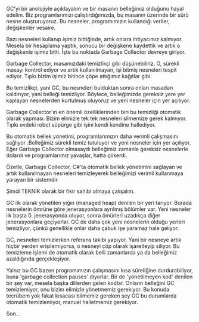 GC'yi bir anolojiyle açıklayalım ve bir masanın belleğimiz olduğunu hayal edelim. Biz programlarımızı çalıştırdığımızda, bu masanın üzerinde bir sürü nesne oluşturuyoruz. Bu nesneler, programımızın kullandığı veriler, değişkenler vesaire.

Bazı nesneleri kullanıp işimiz bittiğinde, artık onlara ihtiyacımız kalmıyor. Mesela bir hesaplama yaptık, sonucu bir değişkene kaydettik ve artık o değişkenle işimiz bitti. İşte bu noktada Garbage Collector devreye giriyor.

Garbage Collector, masamızdaki temizlikçi gibi düşünebiliriz. O, sürekli masayı kontrol ediyor ve artık kullanılmayan, işi bitmiş nesneleri tespit ediyor. Tıpkı bizim işimiz bitince çöpe attığımız kağıtlar gibi.

Bu temizlikçi, yani GC, bu nesneleri bulduktan sonra onları masadan kaldırıyor, yani belleği temizliyor. Böylece, belleğimizde gereksiz yere yer kaplayan nesnelerden kurtulmuş oluyoruz ve yeni nesneler için yer açılıyor.

Garbage Collector'ın en önemli özelliklerinden biri  bu temizliği otomatik olarak yapması. Bizim elimizle tek tek nesneleri silmemize gerek kalmıyor. Tıpkı evdeki robot süpürge gibi işini kendi kendine hallediyor.

Bu otomatik bellek yönetimi, programlarımızın daha verimli çalışmasını sağlıyor .Belleğimiz sürekli temiz tutuluyor ve yeni nesneler için yer açılıyor. Eğer Garbage Collector olmasaydı belleğimiz zamanla gereksiz nesnelerle dolardı ve programlarımız yavaşlar, hatta çökerdi.

Özetle, Garbage Collector, C#'ta otomatik bellek yönetimini sağlayan ve artık kullanılmayan nesneleri temizleyerek belleğimizi verimli kullanmaya yarayan bir sistemdir.

Şimdi TEKNİK olarak bir fikir sahibi olmaya çalışalım.

GC ilk olarak yönetilen yığın (managed heap) denilen bir yeri tarıyor. Burada nesnelerin ömrüne göre jenerasyonlara ayrılmış bölümler var. Yeni nesneler ilk başta 0. jenerasyonda oluyor, sonra ömürleri uzadıkça diğer jenerasyonlara geçiyorlar. GC de daha çok yeni nesnelerin olduğu yerleri temizliyor, çünkü genellikle onlar daha çabuk işe yaramaz hale geliyor.

GC, nesneleri temizlerken referans takibi yapıyor. Yani bir nesneye artık hiçbir yerden erişilemiyorsa, o nesneyi çöp olarak işaretleyip siliyor. Bu temizleme işlemi de otomatik olarak belli zamanlarda ya da belleğimiz azaldığında gerçekleşiyor.

Yalnız bu GC bazen programımızın çalışmasını kısa süreliğine durdurabiliyor, buna 'garbage collection pauses' diyorlar. Bir de 'yönetilmeyen kod' denilen bir şey var, mesela başka dillerden gelen kodlar. Onların belleğini GC temizlemiyor, onu bizim elimizle yönetmemiz gerekiyor. Bu konuda tecrübem yok fakat kısacası bilmemiz gereken şey GC bu durumlarda otomatik temizlemiyor, manuel halletmemiz gerekiyor.

Son...
